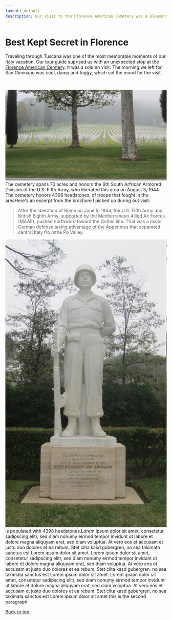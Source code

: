 ```yaml
---
layout: default
description: Our visit to the Florence American Cemetery was a pleasant surprise
---
```


<html>
<body>
<h1> Best Kept Secret in Florence</h1>

<p>Traveling through Tuscana was one of the most memorable moments of our Italy vacation.  Our tour guide suprised us with an unexpected stop at the <a href="https://www.abmc.gov/cemeteries-memorials/europe/florence-american-cemetery">Florence American Cemtery</a>.  It was a solumn visit.  The morning we left for San Giminano was cool, damp and foggy, which set the mood for the visit.</p>
<br>
<p><img id="r_small" src="/assets/images/IMG_0783.jpg" alt="Florence American Cemetery">The cemetery spans 70 acres and honors the 6th South Arfrican Armored Division of the U.S. Fifth Army, who liberated this area on August 3, 1944.  The cemetery honors 4398 headstones, of troops that fought in the areaHere's an excerpt from the brochure I picked up during out visit:</p>

<blockquote>After the liberation of Rome on June 5, 1944, the U.S. Fifth Army and British Eighth Army, supported by the Mediterranean Allied Air Forces (MAAF), pushed northward toward the Gothic line.  That was a major German defense taking advantage of the Appennies that separated central Italy fro mthe Po Valley.
</blockquote>

<p><img id="l_small" src="/assets/images/IMG_0782.jpg" alt="Standing the Watch">is populated with 4398 headstones.Lorem ipsum dolor sit amet, consetetur sadipscing elitr, sed diam nonumy eirmod tempor invidunt ut labore et dolore magna aliquyam erat, sed diam voluptua. At vero eos et accusam et justo duo dolores et ea rebum. Stet clita kasd gubergren, no sea takimata sanctus est Lorem ipsum dolor sit amet. Lorem ipsum dolor sit amet, consetetur sadipscing elitr, sed diam nonumy eirmod tempor invidunt ut labore et dolore magna aliquyam erat, sed diam voluptua. At vero eos et accusam et justo duo dolores et ea rebum. Stet clita kasd gubergren, no sea takimata sanctus est Lorem ipsum dolor sit amet. Lorem ipsum dolor sit amet, consetetur sadipscing elitr, sed diam nonumy eirmod tempor invidunt ut labore et dolore magna aliquyam erat, sed diam voluptua. At vero eos et accusam et justo duo dolores et ea rebum. Stet clita kasd gubergren, no sea takimata sanctus est Lorem ipsum dolor sit amet.this is the second paragraph  </p>

 <a href="#top">Back to top</a>
 
</body>
</html>